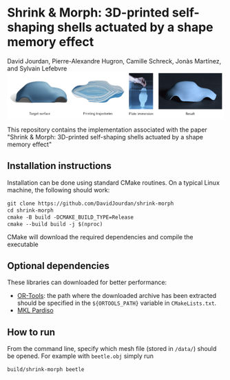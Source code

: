 # Shrink & Morph: 3D-printed self-shaping shells actuated by a shape memory effect
David Jourdan, Pierre-Alexandre Hugron, Camille Schreck, Jonàs Martínez, and Sylvain Lefebvre
![Teaser image](data/teaser.png)

This repository contains the implementation associated with the paper "Shrink & Morph: 3D-printed self-shaping shells actuated by a shape memory effect"

## Installation instructions

Installation can be done using standard CMake routines. On a typical Linux machine, the following should work:
```
git clone https://github.com/DavidJourdan/shrink-morph
cd shrink-morph
cmake -B build -DCMAKE_BUILD_TYPE=Release
cmake --build build -j $(nproc)
```
CMake will download the required dependencies and compile the executable

## Optional dependencies 

These libraries can downloaded for better performance:
- [OR-Tools](https://developers.google.com/optimization/install/cpp/binary_linux): the path where the downloaded archive has been extracted should be specified in the ```${ORTOOLS_PATH}``` variable in ```CMakeLists.txt```.
- [MKL Pardiso](https://www.intel.com/content/www/us/en/developer/tools/oneapi/onemkl-download.html)

## How to run
From the command line, specify which mesh file (stored in ```/data/```) should be opened. For example with ```beetle.obj```  simply run
```
build/shrink-morph beetle
```